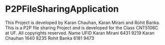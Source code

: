 # P2PFileSharingApplication

This Project is developed by Karan Chauhan, Karan Mirani and Rohit Banka. This is a P2P file sharing Project and is developed for the Class CNT5106C at UF. All copyrights reserved. Name	UFID Karan Mirani	6431 9219 Karan Chauhan 1640 8235 Rohit Banka 6181 9473
